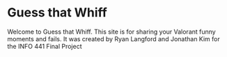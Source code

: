 # Guess that Whiff
Welcome to Guess that Whiff. This site is for sharing your Valorant funny moments and fails. It was created by Ryan Langford and Jonathan Kim for the INFO 441 Final Project
